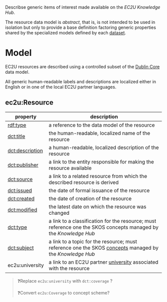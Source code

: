 Describse generic items of interest made available on the *EC2U Knowledge Hub*.

The resource data model is *abstract*, that is, is not intended to be used in isolation but only to provide a base
definition factoring generic properties shared by the specialized models defined by each [dataset](index.md).

# Model

EC2U resources are described using a controlled subset of
the [Dublin Core](https://www.dublincore.org/specifications/dublin-core/dcmi-terms/) data model.

All generic human-readable labels and descriptions are localized either in English or in one of the local EC2U partner
languages.

## ec2u:Resource

| property                                                     | description                                                  |
| ------------------------------------------------------------ | ------------------------------------------------------------ |
| [rdf:type](https://www.w3.org/TR/rdf-schema/#ch_type)        | a reference to the data model of the resource                |
| [dct:title](https://www.dublincore.org/specifications/dublin-core/dcmi-terms/terms/title/) | the human-readable, localized name of the resource           |
| [dct:description](https://www.dublincore.org/specifications/dublin-core/dcmi-terms/terms/description/) | a human-readable, localized description of the resource      |
| [dct:publisher](https://www.dublincore.org/specifications/dublin-core/dcmi-terms/terms/publisher/) | a link to the entity responsible for making the resource available |
| [dct:source](https://www.dublincore.org/specifications/dublin-core/dcmi-terms/terms/source/) | a link to a related resource from which the described resource is derived |
| [dct:issued](https://www.dublincore.org/specifications/dublin-core/dcmi-terms/terms/issued/) | the date of formal issuance of the resource                  |
| [dct:created](https://www.dublincore.org/specifications/dublin-core/dcmi-terms/terms/created/) | the date of creation of the resource                         |
| [dct:modified](https://www.dublincore.org/specifications/dublin-core/dcmi-terms/terms/modified/) | the latest date on which the resource was changed            |
| [dct:type](https://www.dublincore.org/specifications/dublin-core/dcmi-terms/terms/type/) | a link to a classification for the resource; must reference one the SKOS concepts managed by the *Knowledge Hub* |
| [dct:subject](https://www.dublincore.org/specifications/dublin-core/dcmi-terms/terms/subject/) | a link to a topic for the resource; must reference one the SKOS [concepts](https://data.ec2u.eu/concepts/) managed by the *Knowledge Hub* |
| ec2u:university                                              | a link to an EC2U partner [university](universities.md) associated with the resource |

> ❓Replace `ec2u:university` with `dct:coverage` ?
>
> ❓Convert `ec2u:Coverage` to concept scheme?

